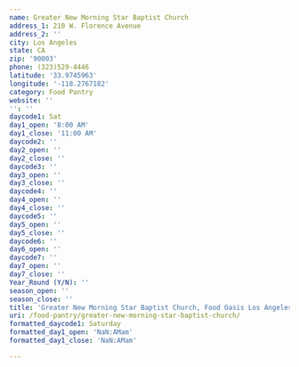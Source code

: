 ```yaml
---
name: Greater New Morning Star Baptist Church
address_1: 210 W. Florence Avenue
address_2: ''
city: Los Angeles
state: CA
zip: '90003'
phone: (323)529-4446
latitude: '33.9745963'
longitude: '-118.2767182'
category: Food Pantry
website: ''
'': ''
daycode1: Sat
day1_open: '8:00 AM'
day1_close: '11:00 AM'
daycode2: ''
day2_open: ''
day2_close: ''
daycode3: ''
day3_open: ''
day3_close: ''
daycode4: ''
day4_open: ''
day4_close: ''
daycode5: ''
day5_open: ''
day5_close: ''
daycode6: ''
day6_open: ''
daycode7: ''
day7_open: ''
day7_close: ''
Year_Round (Y/N): ''
season_open: ''
season_close: ''
title: 'Greater New Morning Star Baptist Church, Food Oasis Los Angeles'
uri: /food-pantry/greater-new-morning-star-baptist-church/
formatted_daycode1: Saturday
formatted_day1_open: 'NaN:AMam'
formatted_day1_close: 'NaN:AMam'

---
```

